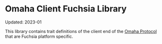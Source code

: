 # Omaha Client Fuchsia Library

Updated: 2023-01

This library contains trait definitions of the client end of the [Omaha Protocol](https://github.com/google/omaha/blob/HEAD/doc/ServerProtocolV3.md)
that are Fuchsia platform specific.